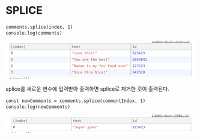 



# SPLICE









```
comments.splice(index, 1)
console.log(comments)
```

![image-20201227015338878](README.assets/image-20201227015338878.png)





splice를 새로운 변수에 입력받아 출력하면 splice로 제거한 것이 출력된다. 

```
const newComments = comments.splice(commentIndex, 1)
console.log(newComments)
```

![image-20201227015256554](README.assets/image-20201227015256554.png)
